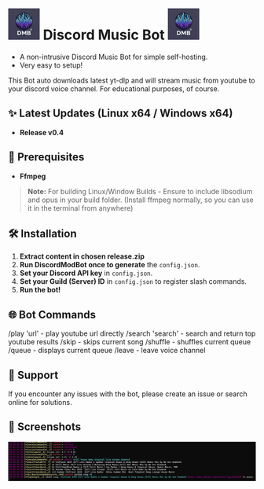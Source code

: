 #  <img src="https://raw.githubusercontent.com/EZroot/DiscordMusicBot/main/DiscordMusicBot/Imgs/2b1b1cb5-2446-46d7-848e-e9c418b5de91.webp" alt="drawing" width="64"/>  Discord Music Bot   <img src="https://raw.githubusercontent.com/EZroot/DiscordMusicBot/main/DiscordMusicBot/Imgs/2b1b1cb5-2446-46d7-848e-e9c418b5de91.webp" alt="drawing" width="64"/>

- A non-intrusive Discord Music Bot for simple self-hosting.
- Very easy to setup!

This Bot auto downloads latest yt-dlp and will stream music from youtube to your discord voice channel.
For educational purposes, of course.

## ✨ Latest Updates (Linux x64 / Windows x64)
- **Release v0.4**
  
## 🚧 Prerequisites
- **Ffmpeg**

> **Note:** For building Linux/Window Builds - Ensure to include libsodium and opus in your build folder. (Install ffmpeg normally, so you can use it in the terminal from anywhere)

## 🛠 Installation
1. **Extract content in chosen release.zip**
3. **Run DiscordModBot once to generate** the `config.json`.
4. **Set your Discord API key** in `config.json`.
5. **Set your Guild (Server) ID** in `config.json` to register slash commands.
6. **Run the bot!**

## 🌐 Bot Commands
/play 'url' - play youtube url directly
/search 'search' - search and return top youtube results
/skip - skips current song
/shuffle - shuffles current queue
/queue - displays current queue
/leave - leave voice channel
## 📝 Support 

If you encounter any issues with the bot, please create an issue or search online for solutions.

## 📸 Screenshots 
<img src="https://raw.githubusercontent.com/EZroot/DiscordMusicBot/refs/heads/main/DiscordMusicBot/Imgs/screenshot_01.png" alt="drawing"/> 
